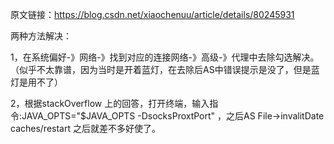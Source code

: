 原文链接：https://blog.csdn.net/xiaochenuu/article/details/80245931


两种方法解决：

1，在系统偏好-》网络-》找到对应的连接网络-》高级-》代理中去除勾选解决。（似乎不太靠谱，因为当时是开着蓝灯，在去除后AS中错误提示是没了，但是蓝灯是用不了）



2，根据stackOverflow 上的回答，打开终端，输入指令:JAVA_OPTS="$JAVA_OPTS -DsocksProxtPort"  ，之后AS File->invalitDate caches/restart  之后就差不多好使了。

